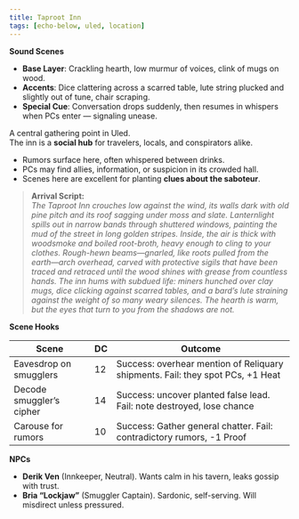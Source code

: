 ```yaml
---
title: Taproot Inn
tags: [echo-below, uled, location]
---
```

**Sound Scenes**

- **Base Layer**: Crackling hearth, low murmur of voices, clink of mugs on wood.
- **Accents**: Dice clattering across a scarred table, lute string plucked and slightly out of tune, chair scraping.
- **Special Cue**: Conversation drops suddenly, then resumes in whispers when PCs enter — signaling unease.

A central gathering point in Uled.  
The inn is a **social hub** for travelers, locals, and conspirators alike.

- Rumors surface here, often whispered between drinks.  
- PCs may find allies, information, or suspicion in its crowded hall.  
- Scenes here are excellent for planting **clues about the saboteur**.  

> **Arrival Script:**  
> _The Taproot Inn crouches low against the wind, its walls dark with old pine pitch and its roof sagging under moss and slate. Lanternlight spills out in narrow bands through shuttered windows, painting the mud of the street in long golden stripes. Inside, the air is thick with woodsmoke and boiled root-broth, heavy enough to cling to your clothes. Rough-hewn beams—gnarled, like roots pulled from the earth—arch overhead, carved with protective sigils that have been traced and retraced until the wood shines with grease from countless hands. The inn hums with subdued life: miners hunched over clay mugs, dice clicking against scarred tables, and a bard’s lute straining against the weight of so many weary silences. The hearth is warm, but the eyes that turn to you from the shadows are not._

**Scene Hooks**

| Scene                    | DC  | Outcome                                                                        |
| ------------------------ | --- | ------------------------------------------------------------------------------ |
| Eavesdrop on smugglers   | 12  | Success: overhear mention of Reliquary shipments. Fail: they spot PCs, +1 Heat |
| Decode smuggler’s cipher | 14  | Success: uncover planted false lead. Fail: note destroyed, lose chance         |
| Carouse for rumors       | 10  | Success: Gather general chatter. Fail: contradictory rumors, -1 Proof          |

**NPCs**

- **Derik Ven** (Innkeeper, Neutral). Wants calm in his tavern, leaks gossip with trust.
- **Bria “Lockjaw”** (Smuggler Captain). Sardonic, self-serving. Will misdirect unless pressured.